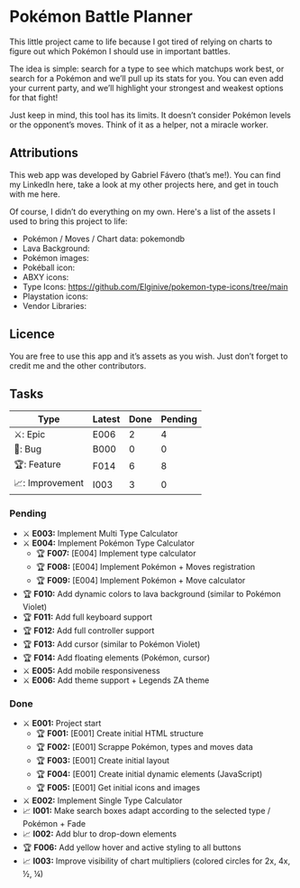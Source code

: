 # Pokémon Battle Planner
This little project came to life because I got tired of relying on charts to figure out which Pokémon I should use in important battles. 

The idea is simple: search for a type to see which matchups work best, or search for a Pokémon and we’ll pull up its stats for you. You can even add your current party, and we’ll highlight your strongest and weakest options for that fight!

Just keep in mind, this tool has its limits. It doesn’t consider Pokémon levels or the opponent’s moves. Think of it as a helper, not a miracle worker.

## Attributions
This web app was developed by Gabriel Fávero (that’s me!). You can find my LinkedIn here, take a look at my other projects here, and get in touch with me here.

Of course, I didn’t do everything on my own. Here's a list of the assets I used to bring this project to life:
- Pokémon / Moves / Chart data: pokemondb
- Lava Background:
- Pokémon images:
- Pokéball icon:
- ABXY icons:
- Type Icons: https://github.com/Elginive/pokemon-type-icons/tree/main
- Playstation icons:
- Vendor Libraries: 


## Licence
You are free to use this app and it’s assets as you wish. Just don’t forget to credit me and the other contributors.

## Tasks

| Type            | Latest | Done | Pending |
| --------------- |--------|------|---------|
| ⚔️: Epic        | E006   | 2    | 4       |
| 🐞: Bug         | B000   | 0    | 0       |
| 🏆: Feature     | F014   | 6    | 8       |
| 📈: Improvement | I003   | 3    | 0       |

### Pending
- ⚔️ **E003:** Implement Multi Type Calculator
- ⚔️ **E004:** Implement Pokémon Type Calculator
    - 🏆 **F007:** [E004] Implement type calculator
    - 🏆 **F008:** [E004] Implement Pokémon + Moves registration
    - 🏆 **F009:** [E004] Implement Pokémon + Move calculator
- 🏆 **F010:** Add dynamic colors to lava background (similar to Pokémon Violet)
- 🏆 **F011:** Add full keyboard support
- 🏆 **F012:** Add full controller support
- 🏆 **F013:** Add cursor (similar to Pokémon Violet)
- 🏆 **F014:** Add floating elements (Pokémon, cursor)
- ⚔️ **E005:** Add mobile responsiveness
- ⚔️ **E006:** Add theme support + Legends ZA theme

### Done
- ⚔️ **E001:** Project start
    - 🏆 **F001:** [E001] Create initial HTML structure
    - 🏆 **F002:** [E001] Scrappe Pokémon, types and moves data
    - 🏆 **F003:** [E001] Create initial layout
    - 🏆 **F004:** [E001] Create initial dynamic elements (JavaScript)
    - 🏆 **F005:** [E001] Get initial icons and images
- ⚔️ **E002:** Implement Single Type Calculator
- 📈 **I001:**  Make search boxes adapt according to the selected type / Pokémon + Fade
- 📈 **I002:** Add blur to drop-down elements
- 🏆 **F006:** Add yellow hover and active styling to all buttons
- 📈 **I003:** Improve visibility of chart multipliers (colored circles for 2x, 4x, ½, ¼)
